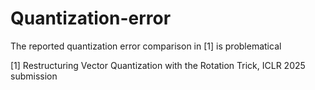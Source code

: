 # Quantization-error
The reported quantization error comparison in [1] is problematical

[1] Restructuring Vector Quantization with the Rotation Trick, ICLR 2025 submission

